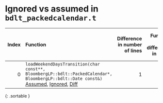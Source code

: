 # Ignored vs assumed in `bdlt_packedcalendar.t`

<script src="../sorttable.js"></script>
|   Index | Function                                                                                                                                                                              |   Difference in number of lines |   Function size difference in bytes |   Number of lines in assumed build | Number of bytes in assumed build   |   Number of lines in ignored build | Number of bytes in ignored build   |
|--------:|:--------------------------------------------------------------------------------------------------------------------------------------------------------------------------------------|--------------------------------:|------------------------------------:|-----------------------------------:|:-----------------------------------|-----------------------------------:|:-----------------------------------|
|       0 | `loadWeekendDaysTransition(char const**, BloombergLP::bdlt::PackedCalendar*, BloombergLP::bdlt::Date const&)` [Assumed](0.assume.s.txt), [Ignored](0.none.s.txt), [Diff](0.diff.html) |                               1 |                                   0 |                                256 | 4,215,104                          |                                256 | 4,215,104                          |
{: .sortable }
